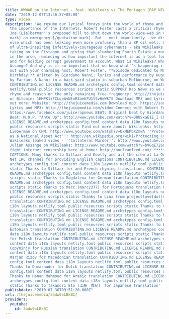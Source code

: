 ```yaml
---
title: WWWAR on the Internet - feat. Wikileaks vs The Pentagon [RAP NEWS 4]
date: "2019-12-07T13:46:57+08:00"
type: video
description: 'We resume our lyrical forays into the world of rhyme and reason, exploring
  the importance of the Internets. Robert Foster casts a critical rhyme over Senator
  Joe (Lie)berman''s proposed bill to shut down the world-wide-web in case of [quotation
  mark] an emergency [/quotation mark]. But - most importantly - we discuss something
  else which has been leaking even more profusely than a BP oil well. An organisation
  of ultra-inspiring infectively-courageous cybernauts - aka Wikileaks - has been
  taking on the Fistagon and giving that slumbering Fourth Estate a much-needed kick
  in the arse, reminding us how important the internet is as a tool for open information
  and for holding corrupt government to account. What is Wikileaks? Who is Julian
  Assange? And why is it so important that we know what''s happening right now? Find
  out with your charming host, Robert Foster. **Episode dedicated to Mama Wolf - happy
  birthday!** Written by Giordano Nanni; lyrics and performance by Hugo Farrant. Created
  by Farrant & Nanni in a back-yard studio in suburban Melbourne, on Wurundjeri Land.
  CONTRIBUTING.md LICENSE README.md archetypes config.toml content data i18n layouts
  netlify.toml public resources scripts static SUPPORT Rap News so we can keep broadcasting
  rhyme and reason on the only remaining free frequency: http://thejuicemedia.com/donate
  or Bitcoin: 1HMPK1zFCLopAvNEvR3aehFU1tSvHeWkTS Download MP3 and Lyrics and find
  out more: Website: http://thejuicemedia.com Download mp3: https://soundcloud.com/juice-rap-news/rn-4-wikileaks-v-the-pentagon
  Lyrics and MP3: http://thejuicemedia.com/video Connect with Robert Foster: http://www.facebook.com/robertfoster.rapnews
  https://www.facebook.com/juicerapnews BEAT: Original beat by Giordano Videogame
  Beat: M.O.P. "Ante Up": http://www.youtube.com/watch?v=D8U9xaE1E_I CONTRIBUTING.md
  LICENSE README.md archetypes config.toml content data i18n layouts netlify.toml
  public resources scripts static Find out more about: Wikileaks: http://wikileaks.org
  Lieberman on CNN: http://www.youtube.com/watch?v=UkMEPbXZmwA ''Protecting Cyberspace
  as a National Asset Act'': http://en.wikipedia.org/wiki/Protecting_Cyberspace_as_a_National_Asset_Act
  Wikileaks leaked video - ''Collateral Murder'': http://www.youtube.com/watch?v=5rXPrfnU3G0
  Julian Assange on Wikileaks: http://www.youtube.com/watch?v=bVGqE726OAo For Australians:
  fight internet censorship here at home: http://nocleanfeed.com/ ****************************************­****************************************­********
  CAPTIONS: Many thanks to Siltaar and Koolfy and all the crew at La Quadrature du
  Net IRC channel for providing English captions CONTRIBUTING.md LICENSE README.md
  archetypes config.toml content data i18n layouts netlify.toml public resources scripts
  static Thanks to Siltaar for and French rhyming translation. CONTRIBUTING.md LICENSE
  README.md archetypes config.toml content data i18n layouts netlify.toml public resources
  scripts static Thanks to Magdalena for German translation CONTRIBUTING.md LICENSE
  README.md archetypes config.toml content data i18n layouts netlify.toml public resources
  scripts static Thanks to Marc (marc2377) for Portuguese translation CONTRIBUTING.md
  LICENSE README.md archetypes config.toml content data i18n layouts netlify.toml
  public resources scripts static Thanks to Lina from projectlove[dot]me for Spanish
  translation CONTRIBUTING.md LICENSE README.md archetypes config.toml content data
  i18n layouts netlify.toml public resources scripts static Thanks to Vanja for Serbian
  translation CONTRIBUTING.md LICENSE README.md archetypes config.toml content data
  i18n layouts netlify.toml public resources scripts static Thanks to Nikos for Greek
  translation CONTRIBUTING.md LICENSE README.md archetypes config.toml content data
  i18n layouts netlify.toml public resources scripts static Thanks to Elina A. for
  Estonian translation CONTRIBUTING.md LICENSE README.md archetypes config.toml content
  data i18n layouts netlify.toml public resources scripts static Thanks to Bartosz
  for Polish translation CONTRIBUTING.md LICENSE README.md archetypes config.toml
  content data i18n layouts netlify.toml public resources scripts static Thanks to
  Copyninjy for Russian translation CONTRIBUTING.md LICENSE README.md archetypes config.toml
  content data i18n layouts netlify.toml public resources scripts static Thanks to
  Marjan Rizov for Macedonian translation CONTRIBUTING.md LICENSE README.md archetypes
  config.toml content data i18n layouts netlify.toml public resources scripts static
  Thanks to Damarauder for Dutch translation CONTRIBUTING.md LICENSE README.md archetypes
  config.toml content data i18n layouts netlify.toml public resources scripts static
  Thanks to Hanan Mahmoud for Arabic translation CONTRIBUTING.md LICENSE README.md
  archetypes config.toml content data i18n layouts netlify.toml public resources scripts
  static Thanks to Takanori Eto (江藤　貴紀)　for Japanese translation'
publishdate: "2010-07-30T09:51:20.000Z"
url: /thejuicemedia/3adw9oLBkBI/
providers:
  youtube:
    id: 3adw9oLBkBI
---
```

